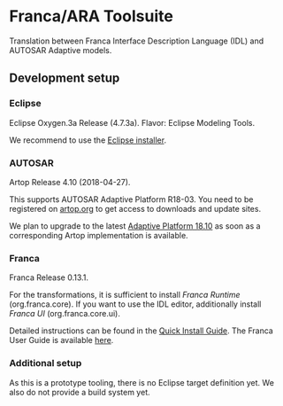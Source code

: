 # Franca/ARA Toolsuite

Translation between Franca Interface Description Language (IDL) and AUTOSAR Adaptive models.

## Development setup

### Eclipse

Eclipse Oxygen.3a Release (4.7.3a). Flavor: Eclipse Modeling Tools.

We recommend to use the [Eclipse installer](https://www.eclipse.org/downloads/packages/installer).

### AUTOSAR

Artop Release 4.10 (2018-04-27).

This supports AUTOSAR Adaptive Platform R18-03.
You need to be registered on [artop.org](https://www.artop.org) to get access to downloads and update sites.

We plan to upgrade to the latest [Adaptive Platform 18.10](https://www.autosar.org/standards/adaptive-platform/adaptive-platform-1810/) as soon as a corresponding Artop implementation is available.

### Franca

Franca Release 0.13.1.

For the transformations, it is sufficient to install _Franca Runtime_ (org.franca.core).
If you want to use the IDL editor, additionally install _Franca UI_ (org.franca.core.ui).

Detailed instructions can be found in the [Quick Install Guide](https://github.com/franca/franca/wiki/Franca-Quick-Install-Guide).
The Franca User Guide is available [here](https://drive.google.com/folderview?id=0B7JseVbR6jvhUnhLOUM5ZGxOOG8).

### Additional setup

As this is a prototype tooling, there is no Eclipse target definition yet.
We also do not provide a build system yet.
